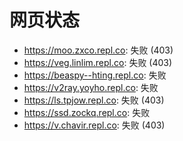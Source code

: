 # 网页状态
- https://moo.zxco.repl.co: 失败 (403)
- https://veg.linlim.repl.co: 失败 (403)
- https://beaspy--hting.repl.co: 失败
- https://v2ray.yoyho.repl.co: 失败
- https://ls.tpjow.repl.co: 失败 (403)
- https://ssd.zockq.repl.co: 失败
- https://v.chavir.repl.co: 失败 (403)
